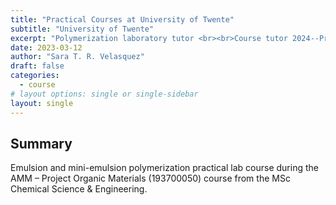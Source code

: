 ```yaml
---
title: "Practical Courses at University of Twente"
subtitle: "University of Twente"
excerpt: "Polymerization laboratory tutor <br><br>Course tutor 2024--Present"
date: 2023-03-12
author: "Sara T. R. Velasquez"
draft: false
categories:
  - course
# layout options: single or single-sidebar
layout: single 
---
```


## Summary

Emulsion and mini-emulsion polymerization practical lab course during the AMM – Project Organic Materials (193700050) course from the MSc Chemical Science & Engineering.   